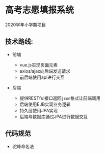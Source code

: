 # 高考志愿填报系统
2020学年小学期项目

## 技术路线:
- 前端
    - vue.js实现页面元素
    - axios/ajax向后端发送请求
    - 前后端使用api进行交互

- 后端
    - 提供RESTful接口返回`json`格式让前端调用
    - 后端使用EJB实现业务逻辑
    - 持久层使用JPA实现
    - 后端与数据库通过JPA进行数据交互

## 代码规范
- 驼峰命名法

